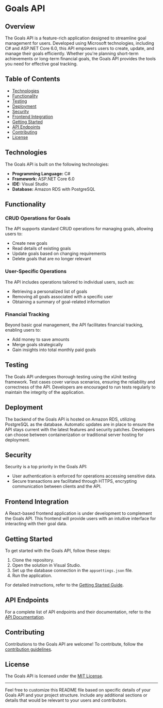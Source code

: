 # Goals API

## Overview

The Goals API is a feature-rich application designed to streamline goal management for users. Developed using Microsoft technologies, including C# and ASP.NET Core 6.0, this API empowers users to create, update, and manage their goals efficiently. Whether you're planning short-term achievements or long-term financial goals, the Goals API provides the tools you need for effective goal tracking.

## Table of Contents

- [Technologies](#technologies)
- [Functionality](#functionality)
- [Testing](#testing)
- [Deployment](#deployment)
- [Security](#security)
- [Frontend Integration](#frontend-integration)
- [Getting Started](#getting-started)
- [API Endpoints](#api-endpoints)
- [Contributing](#contributing)
- [License](#license)

## Technologies

The Goals API is built on the following technologies:

- **Programming Language:** C#
- **Framework:** ASP.NET Core 6.0
- **IDE:** Visual Studio
- **Database:** Amazon RDS with PostgreSQL

## Functionality

### CRUD Operations for Goals

The API supports standard CRUD operations for managing goals, allowing users to:

- Create new goals
- Read details of existing goals
- Update goals based on changing requirements
- Delete goals that are no longer relevant

### User-Specific Operations

The API includes operations tailored to individual users, such as:

- Retrieving a personalized list of goals
- Removing all goals associated with a specific user
- Obtaining a summary of goal-related information

### Financial Tracking

Beyond basic goal management, the API facilitates financial tracking, enabling users to:

- Add money to save amounts
- Merge goals strategically
- Gain insights into total monthly paid goals

## Testing

The Goals API undergoes thorough testing using the xUnit testing framework. Test cases cover various scenarios, ensuring the reliability and correctness of the API. Developers are encouraged to run tests regularly to maintain the integrity of the application.

## Deployment

The backend of the Goals API is hosted on Amazon RDS, utilizing PostgreSQL as the database. Automatic updates are in place to ensure the API stays current with the latest features and security patches. Developers can choose between containerization or traditional server hosting for deployment.

## Security

Security is a top priority in the Goals API:

- User authentication is enforced for operations accessing sensitive data.
- Secure transactions are facilitated through HTTPS, encrypting communication between clients and the API.

## Frontend Integration

A React-based frontend application is under development to complement the Goals API. This frontend will provide users with an intuitive interface for interacting with their goal data.

## Getting Started

To get started with the Goals API, follow these steps:

1. Clone the repository.
2. Open the solution in Visual Studio.
3. Set up the database connection in the `appsettings.json` file.
4. Run the application.

For detailed instructions, refer to the [Getting Started Guide](./docs/getting-started.md).

## API Endpoints

For a complete list of API endpoints and their documentation, refer to the [API Documentation](./docs/api-documentation.md).

## Contributing

Contributions to the Goals API are welcome! To contribute, follow the [contribution guidelines](./CONTRIBUTING.md).

## License

The Goals API is licensed under the [MIT License](./LICENSE).

---

Feel free to customize this README file based on specific details of your Goals API and your project structure. Include any additional sections or details that would be relevant to your users and contributors.
